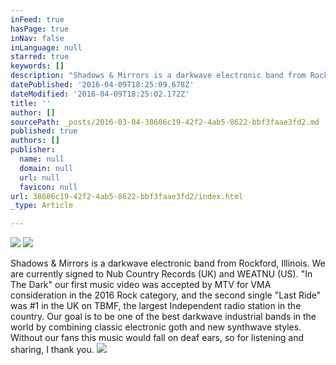 ```yaml
---
inFeed: true
hasPage: true
inNav: false
inLanguage: null
starred: true
keywords: []
description: "Shadows & Mirrors is a darkwave electronic band from Rockford, Illinois. We are currently signed to Nub Country Records (UK) and WEATNU (US). \"In The Dark\" our first music video was accepted by MTV for VMA consideration in the 2016 Rock category, and the second single \"Last Ride\" was #1 in the UK on TBMF, the largest Independent radio station in the country. Our goal is to be one of the best darkwave industrial bands in the world by combining classic\_electronic goth and new synthwave styles.\_Without our fans this music would fall on deaf ears, so for listening and sharing, I thank you."
datePublished: '2016-04-09T18:25:09.678Z'
dateModified: '2016-04-09T18:25:02.172Z'
title: ''
author: []
sourcePath: _posts/2016-03-04-38606c19-42f2-4ab5-8622-bbf3faae3fd2.md
published: true
authors: []
publisher:
  name: null
  domain: null
  url: null
  favicon: null
url: 38606c19-42f2-4ab5-8622-bbf3faae3fd2/index.html
_type: Article

---
```

![](https://the-grid-user-content.s3-us-west-2.amazonaws.com/621886ff-a88c-4575-9131-98f95335cf7a.png)
![](https://the-grid-user-content.s3-us-west-2.amazonaws.com/411d96ce-f008-4fb8-821e-87d2a3549c3e.png)

Shadows & Mirrors is a darkwave electronic band from Rockford, Illinois. We are currently signed to Nub Country Records (UK) and WEATNU (US). "In The Dark" our first music video was accepted by MTV for VMA consideration in the 2016 Rock category, and the second single "Last Ride" was \#1 in the UK on TBMF, the largest Independent radio station in the country. Our goal is to be one of the best darkwave industrial bands in the world by combining classic electronic goth and new synthwave styles. Without our fans this music would fall on deaf ears, so for listening and sharing, I thank you.
![](https://the-grid-user-content.s3-us-west-2.amazonaws.com/7ef6ab15-cf1c-4490-b26d-a0ed4b8e8e5a.png)